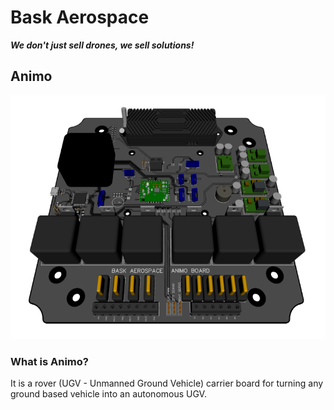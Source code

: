 # Bask Aerospace
***We don't just sell drones, we sell solutions!***

## Animo

![Animo Carrier Board](bask-aerospace/animo-hero.png "Animo Carrier Board")

### What is Animo?
It is a rover (UGV - Unmanned Ground Vehicle) carrier board for turning any ground based vehicle into an autonomous UGV.
